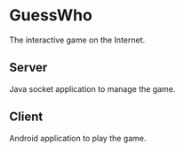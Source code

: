 # GuessWho

The interactive game on the Internet.

## Server

Java socket application to manage the game.

## Client

Android application to play the game.
